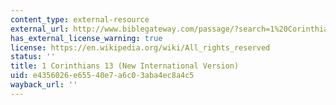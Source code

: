 ```yaml
---
content_type: external-resource
external_url: http://www.biblegateway.com/passage/?search=1%20Corinthians%2013&version=NIV
has_external_license_warning: true
license: https://en.wikipedia.org/wiki/All_rights_reserved
status: ''
title: 1 Corinthians 13 (New International Version)
uid: e4356026-e655-40e7-a6c0-3aba4ec8a4c5
wayback_url: ''
---
```

